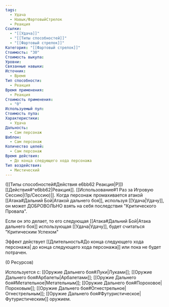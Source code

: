 ```yaml
---
tags:
  - Удача
  - Навык/ФартовыйСтрелок
  - Реакция
Ссылки:
  - "[[Удача]]"
  - "[[Типы способностей]]"
  - "[[Фартовый стрелок]]"
Категория: "[[Фартовый стрелок]]"
Стоимость: "30"
Стоимость выкупа: 
Уровни: 
Связанные навыки: 
Источник:
  - Время
Тип способности:
  - Реакция
Время применения:
  - Реакция
Стоимость применения:
  - "0"
Используемый пул: 
Стоимость пула: 
Характеристики:
  - Удача
Дальность:
  - Сам персонаж
Шаблон:
  - Сам персонаж
Количество целей:
  - Сам персонаж
Время действия:
  - До конца следующего хода персонажа
Тип воздействия:
  - Мистический
---
```

([[Типы способностей#Действия e6bb62 Реакция|Р]]) [[Действия#^e6bb62|Реакция]]. [[Использование#1 Раз за Игровую Сессию|(1р/Сессию)]]. Когда персонаж промахивается атакой [[Атака#Дальний Бой|Атакой дальнего боя]], используя [[Удача|Удачу]], он может ДОБРОВОЛЬНО взять на себя последствия "Критического Провала".

Если он это делает, то его следующая [[Атака#Дальний Бой|Атака дальнего боя]] использующая [[Удача|Удачу]], будет считаться "Критическим Успехом"

Эффект действует [[Длительность#До конца следующего хода персонажа| до конца следующего хода персонажа]] или пока не будет потрачен. 

(0 Ресурсов)

Используется с: [[Оружие Дальнего боя#Луки|Луками]]; [[Оружие Дальнего боя#Арбалеты|Арбалетами]]; [[Оружие Дальнего боя#Метательное|Метательным]]; [[Оружие Дальнего боя#Пороховое|Пороховым]]; [[Оружие Дальнего боя#Огнестрельное|Огнестрельным]]; [[Оружие Дальнего боя#Футуристическое|Футуристическим]] оружием.


